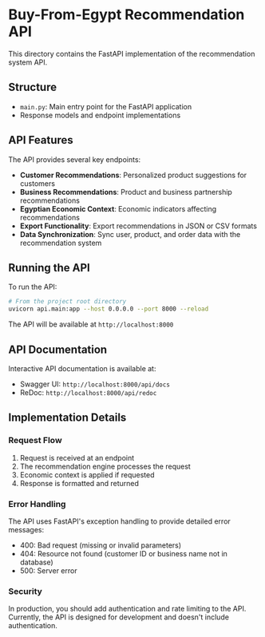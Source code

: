# Buy-From-Egypt Recommendation API

This directory contains the FastAPI implementation of the recommendation system API.

## Structure

- `main.py`: Main entry point for the FastAPI application
- Response models and endpoint implementations

## API Features

The API provides several key endpoints:

- **Customer Recommendations**: Personalized product suggestions for customers
- **Business Recommendations**: Product and business partnership recommendations
- **Egyptian Economic Context**: Economic indicators affecting recommendations
- **Export Functionality**: Export recommendations in JSON or CSV formats
- **Data Synchronization**: Sync user, product, and order data with the recommendation system

## Running the API

To run the API:

```bash
# From the project root directory
uvicorn api.main:app --host 0.0.0.0 --port 8000 --reload
```

The API will be available at `http://localhost:8000`

## API Documentation

Interactive API documentation is available at:
- Swagger UI: `http://localhost:8000/api/docs`
- ReDoc: `http://localhost:8000/api/redoc`

## Implementation Details

### Request Flow

1. Request is received at an endpoint
2. The recommendation engine processes the request
3. Economic context is applied if requested
4. Response is formatted and returned

### Error Handling

The API uses FastAPI's exception handling to provide detailed error messages:

- 400: Bad request (missing or invalid parameters)
- 404: Resource not found (customer ID or business name not in database)
- 500: Server error

### Security

In production, you should add authentication and rate limiting to the API. Currently, the API is designed for development and doesn't include authentication. 